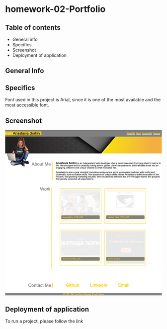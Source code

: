 # homework-02-Portfolio

## Table of contents

* General info
* Specifics
* Screenshot
* Deployment of application

## General Info

## Specifics

Font used in this project is Arial, since it is one of the most available and the most accessible font.

## Screenshot
![Finished-product](./Assets/Images/screenshot1.png)

## Deployment of application
To run a project, please follow the link 
